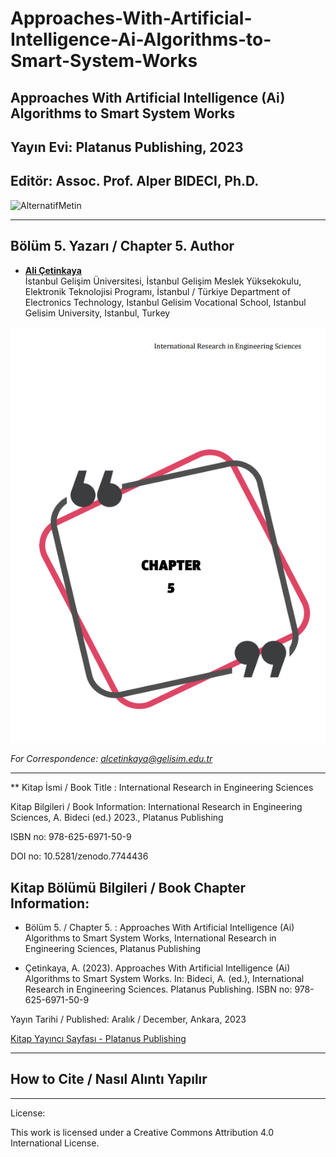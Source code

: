 # Approaches-With-Artificial-Intelligence-Ai-Algorithms-to-Smart-System-Works

## Approaches With Artificial Intelligence (Ai) Algorithms to Smart System Works

## Yayın Evi: Platanus Publishing, 2023

## Editör: Assoc. Prof. Alper BIDECI, Ph.D.

![AlternatifMetin](https://github.com/acetinkaya/Approaches-With-Artificial-Intelligence-Ai-Algorithms-to-Smart-System-Works/blob/main/Platanus_yay%C4%B1n.png)

----

## Bölüm 5. Yazarı / Chapter 5. Author

- [**Ali Çetinkaya**](https://scholar.google.com.tr/citations?user=XSEW-NcAAAAJ)    
  İstanbul Gelişim Üniversitesi, İstanbul Gelişim Meslek Yüksekokulu, Elektronik Teknolojisi Programı, İstanbul / Türkiye
  Department of Electronics Technology, Istanbul Gelisim Vocational School, Istanbul Gelisim University, Istanbul, Turkey

![AlternatifMetin](https://github.com/acetinkaya/Approaches-With-Artificial-Intelligence-Ai-Algorithms-to-Smart-System-Works/blob/main/Platanus_bolum5.png)

*For Correspondence: alcetinkaya@gelisim.edu.tr*

---

** Kitap İsmi / Book Title : International Research in Engineering Sciences

Kitap Bilgileri / Book Information: International Research in Engineering Sciences, A. Bideci (ed.) 2023., Platanus Publishing

ISBN no: 978-625-6971-50-9

DOI no: 10.5281/zenodo.7744436

## Kitap Bölümü Bilgileri / Book Chapter Information:  

* Bölüm 5. / Chapter 5. : Approaches With Artificial Intelligence (Ai) Algorithms to Smart System Works, International Research in Engineering Sciences, Platanus Publishing

* Çetinkaya, A. (2023). Approaches With Artificial Intelligence (Ai) Algorithms to Smart System Works. In: Bideci, A. (ed.), International Research in Engineering Sciences. Platanus Publishing. ISBN no: 978-625-6971-50-9

Yayın Tarihi / Published: Aralık / December, Ankara, 2023

[Kitap Yayıncı Sayfası - Platanus Publishing](https://www.platanuskitap.com/)

---

## How to Cite / Nasıl Alıntı Yapılır



---

License:

This work is licensed under a Creative Commons Attribution 4.0 International License.

